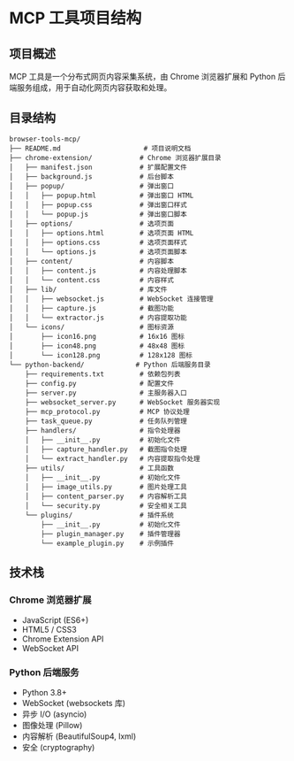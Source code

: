 # MCP 工具项目结构

## 项目概述
MCP 工具是一个分布式网页内容采集系统，由 Chrome 浏览器扩展和 Python 后端服务组成，用于自动化网页内容获取和处理。

## 目录结构

```
browser-tools-mcp/
├── README.md                     # 项目说明文档
├── chrome-extension/            # Chrome 浏览器扩展目录
│   ├── manifest.json            # 扩展配置文件
│   ├── background.js            # 后台脚本
│   ├── popup/                   # 弹出窗口
│   │   ├── popup.html           # 弹出窗口 HTML
│   │   ├── popup.css            # 弹出窗口样式
│   │   └── popup.js             # 弹出窗口脚本
│   ├── options/                 # 选项页面
│   │   ├── options.html         # 选项页面 HTML
│   │   ├── options.css          # 选项页面样式
│   │   └── options.js           # 选项页面脚本
│   ├── content/                 # 内容脚本
│   │   ├── content.js           # 内容处理脚本
│   │   └── content.css          # 内容样式
│   ├── lib/                     # 库文件
│   │   ├── websocket.js         # WebSocket 连接管理
│   │   ├── capture.js           # 截图功能
│   │   └── extractor.js         # 内容提取功能
│   └── icons/                   # 图标资源
│       ├── icon16.png           # 16x16 图标
│       ├── icon48.png           # 48x48 图标
│       └── icon128.png          # 128x128 图标
└── python-backend/             # Python 后端服务目录
    ├── requirements.txt         # 依赖包列表
    ├── config.py                # 配置文件
    ├── server.py                # 主服务器入口
    ├── websocket_server.py      # WebSocket 服务器实现
    ├── mcp_protocol.py          # MCP 协议处理
    ├── task_queue.py            # 任务队列管理
    ├── handlers/                # 指令处理器
    │   ├── __init__.py          # 初始化文件
    │   ├── capture_handler.py   # 截图指令处理
    │   └── extract_handler.py   # 内容提取指令处理
    ├── utils/                   # 工具函数
    │   ├── __init__.py          # 初始化文件
    │   ├── image_utils.py       # 图片处理工具
    │   ├── content_parser.py    # 内容解析工具
    │   └── security.py          # 安全相关工具
    └── plugins/                 # 插件系统
        ├── __init__.py          # 初始化文件
        ├── plugin_manager.py    # 插件管理器
        └── example_plugin.py    # 示例插件
```

## 技术栈

### Chrome 浏览器扩展
- JavaScript (ES6+)
- HTML5 / CSS3
- Chrome Extension API
- WebSocket API

### Python 后端服务
- Python 3.8+
- WebSocket (websockets 库)
- 异步 I/O (asyncio)
- 图像处理 (Pillow)
- 内容解析 (BeautifulSoup4, lxml)
- 安全 (cryptography)